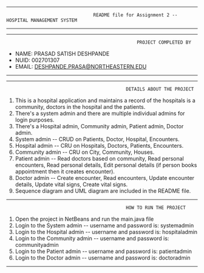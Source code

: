 ---------------------------------------------------------------------------------------------------------------------------------------------------
									README file for Assignment 2 -- HOSPITAL MANAGEMENT SYSTEM
---------------------------------------------------------------------------------------------------------------------------------------------------

---------------------------------------------------------------------------------------------------------------------------------------------------
													PROJECT COMPLETED BY

- NAME: PRASAD SATISH DESHPANDE
- NUID: 002701307
- EMAIL: DESHPANDE.PRASA@NORTHEASTERN.EDU
---------------------------------------------------------------------------------------------------------------------------------------------------

---------------------------------------------------------------------------------------------------------------------------------------------------
												DETAILS ABOUT THE PROJECT


1. This is a hospital application and maintains a record of the hospitals is a community, doctors in the hospital and the patients.
2. There's a system admin and there are multiple individual admins for login purposes.
3. There's a Hospital admin, Community admin, Patient admin, Doctor admin.
4. System admin -- CRUD on Patients, Doctor, Hospital, Encounters.
5. Hospital admin -- CRU on Hospitals, Doctors, Patients, Encounters.
6. Community admin -- CRU on City, Community, Houses.
7. Patient admin -- Read doctors based on community, Read personal encounters, Read personal details, Edit personal details
   (if person books appointment then it creates encounter).
8. Doctor admin -- Create encounter, Read encounters, Update encounter details, Update vital signs, Create vital signs.
9. Sequence diagram and UML diagram are included in the README file.

---------------------------------------------------------------------------------------------------------------------------------------------------
												HOW TO RUN THE PROJECT

1. Open the project in NetBeans and run the main.java file
2. Login to the System admin -- username and password is: systemadmin
3. Login to the Hospital admin -- username and password is: hospitaladmin
4. Login to the Community admin -- username and password is: communityadmin
5. Login to the Patient admin -- username and password is: patientadmin
6. Login to the Doctor admin -- username and password is: doctoradmin
---------------------------------------------------------------------------------------------------------------------------------------------------